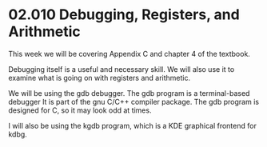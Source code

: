 # 02.010 Debugging, Registers, and Arithmetic

This week we will be covering Appendix C and chapter 4 of the textbook. 

Debugging itself is a useful and necessary skill.  We will also use it to examine what is going on with registers and arithmetic.

We will be using the gdb debugger.  The gdb program is a terminal-based debugger  It is part of the gnu C/C++ compiler package.  The gdb program is designed for C, so it may look odd at times.

I will also be using the kgdb program, which is a KDE graphical frontend for kdbg.
